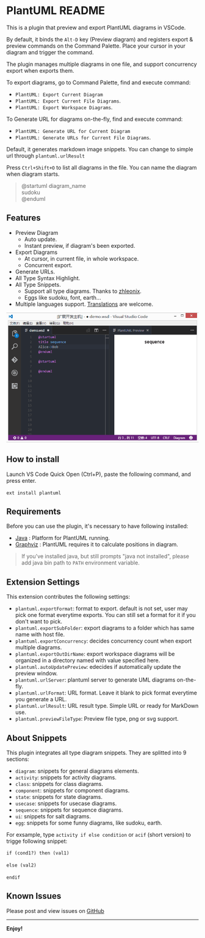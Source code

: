 # PlantUML README

This is a plugin that preview and export PlantUML diagrams in VSCode.

By default, it binds the `Alt-D` key (Preview diagram) and registers export & preview commands on the Command Palette. 
Place your cursor in your diagram and trigger the command.

The plugin manages multiple diagrams in one file, and support concurrency export when exports them.

To export diagrams, go to Command Palette, find and execute command:
- `PlantUML: Export Current Diagram` 
- `PlantUML: Export Current File Diagrams`.
- `PlantUML: Export Workspace Diagrams`.

To Generate URL for diagrams on-the-fly, find and execute command:
- `PlantUML: Generate URL for Current Diagram` 
- `PlantUML: Generate URLs for Current File Diagrams`.

Default, it generates markdown image snippets. You can change to simple url through `plantuml.urlResult`

Press `Ctrl+Shift+O` to list all diagrams in the file. You can name the diagram when diagram starts.

> @startuml diagram_name<br/>
> sudoku<br/>
> @enduml

## Features

- Preview Diagram
    - Auto update.
    - Instant preview, if diagram's been exported.
- Export Diagrams
    - At cursor, in current file, in whole workspace.
    - Concurrent export.
- Generate URLs.
- All Type Syntax Highlight.
- All Type Snippets.
    - Support all type diagrams. Thanks to [zhleonix](https://github.com/zhleonix/vscode-plantuml-ext/blob/r1.0.0/snippets/snippets.json).
    - Eggs like sudoku, font, earth...
- Multiple languages support. [Translations](https://github.com/qjebbs/vscode-plantuml/tree/develop/langs) are welcome.

![demo](images/demo.gif "demo")

## How to install

Launch VS Code Quick Open (Ctrl+P), paste the following command, and press enter.

`ext install plantuml`

## Requirements

Before you can use the plugin, it's necessary to have following installed:

* [Java][Java] : Platform for PlantUML running.
* [Graphviz][Graphviz] : PlantUML requires it to calculate positions in diagram.

[Java]: http://java.com/en/download/ "Download Java"
[Graphviz]: http://www.graphviz.org/Download..php "Download Graphviz"

> If you've installed java, but still prompts "java not installed", please add java bin path to `PATH` environment variable.

## Extension Settings

This extension contributes the following settings:

- `plantuml.exportFormat`: format to export. default is not set, user may pick one format everytime exports. You can still set a format for it if you don't want to pick.
- `plantuml.exportSubFolder`: export diagrams to a folder which has same name with host file.
- `plantuml.exportConcurrency`: decides concurrency count when export multiple diagrams.
- `plantuml.exportOutDirName`: export workspace diagrams will be organized in a directory named with value specified here.
- `plantuml.autoUpdatePreview`: edecides if automatically update the preview window.
- `plantuml.urlServer`: plantuml server to generate UML diagrams on-the-fly.
- `plantuml.urlFormat`: URL format. Leave it blank to pick format everytime you generate a URL.
- `plantuml.urlResult`: URL result type. Simple URL or ready for MarkDown use.
- `plantuml.previewFileType`: Preview file type, png or svg support.

## About Snippets

This plugin integrates all type diagram snippets. They are splitted into 9 sections:

- `diagram`: snippets for general diagrams elements.
- `activity`: snippets for activity diagrams.
- `class`: snippets for class diagrams.
- `component`: snippets for component diagrams.
- `state`: snippets for state diagrams.
- `usecase`: snippets for usecase diagrams.
- `sequence`: snippets for sequence diagrams.
- `ui`: snippets for salt diagrams.
- `egg`: snippets for some funny diagrams, like sudoku, earth.

For exsample, type `activity if else condition` or `acif` (short version) to trigge following snippet:

```
if (cond1?) then (val1)
    
else (val2)
    
endif
```

## Known Issues

Please post and view issues on [GitHub][issues]

[issues]: https://github.com/qjebbs/vscode-plantuml/issues "Post issues"

-----------------------------------------------------------------------------------------------------------

**Enjoy!**
